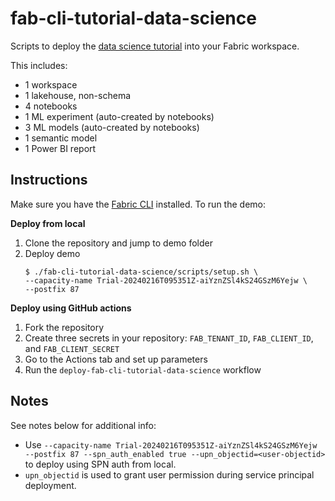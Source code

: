 # fab-cli-tutorial-data-science

Scripts to deploy the [data science tutorial](https://learn.microsoft.com/en-us/fabric/data-science/tutorial-data-science-introduction) into your Fabric workspace.

This includes:
- 1 workspace
- 1 lakehouse, non-schema
- 4 notebooks
- 1 ML experiment (auto-created by notebooks)
- 3 ML models (auto-created by notebooks) 
- 1 semantic model
- 1 Power BI report

## Instructions

Make sure you have the [Fabric CLI](/dist/) installed. To run the demo:

**Deploy from local**

1. Clone the repository and jump to demo folder
2. Deploy demo
    ```console
    $ ./fab-cli-tutorial-data-science/scripts/setup.sh \ 
    --capacity-name Trial-20240216T095351Z-aiYznZSl4kS24GSzM6Yejw \
    --postfix 87
    ```

**Deploy using GitHub actions**

1. Fork the repository
2. Create three secrets in your repository: `FAB_TENANT_ID`, `FAB_CLIENT_ID`, and `FAB_CLIENT_SECRET`
3. Go to the Actions tab and set up parameters
4. Run the `deploy-fab-cli-tutorial-data-science` workflow
    
## Notes
See notes below for additional info:

- Use `--capacity-name Trial-20240216T095351Z-aiYznZSl4kS24GSzM6Yejw --postfix 87 --spn_auth_enabled true --upn_objectid=<user-objectid>` to deploy using SPN auth from local.
- `upn_objectid` is used to grant user permission during service principal deployment.
